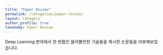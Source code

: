```yaml
---
title: "Paper Review"
permalink: /categories/paper-review/
layout: category
author_profile: true
taxonomy: Paper Review
---
```


Deep Learning 분야에서 한 번쯤은 들어볼만한 기술들을 제시한 논문들을 리뷰해보았습니다.